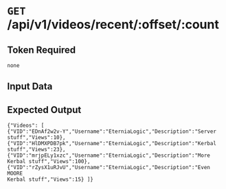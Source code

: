 # <code>GET</code> /api/v1/videos/recent/:offset/:count

## Token Required
	none

## Input Data
	
## Expected Output

 <code>{"Videos": [
		{"VID":"EDnAf2w2v-Y","Username":"EterniaLogic","Description":"Server stuff","Views":10},
		{"VID":"HlDMXPDB7pk","Username":"EterniaLogic","Description":"Kerbal stuff","Views":23},
		{"VID":"mrjpELy1xzc","Username":"EterniaLogic","Description":"More Kerbal stuff","Views":100},
		{"VID":"rZysX1uRJvU","Username":"EterniaLogic","Description":"Even MOORE Kerbal stuff","Views":15}
	]}</code>